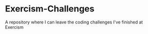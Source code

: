 # Exercism-Challenges
A repository where I can leave the coding challenges I've finished at Exercism
